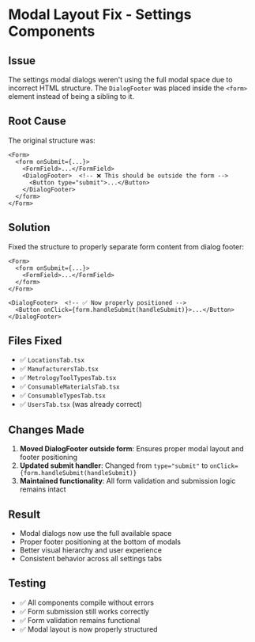 # Modal Layout Fix - Settings Components

## Issue
The settings modal dialogs weren't using the full modal space due to incorrect HTML structure. The `DialogFooter` was placed inside the `<form>` element instead of being a sibling to it.

## Root Cause
The original structure was:
```tsx
<Form>
  <form onSubmit={...}>
    <FormField>...</FormField>
    <DialogFooter>  <!-- ❌ This should be outside the form -->
      <Button type="submit">...</Button>
    </DialogFooter>
  </form>
</Form>
```

## Solution
Fixed the structure to properly separate form content from dialog footer:
```tsx
<Form>
  <form onSubmit={...}>
    <FormField>...</FormField>
  </form>
</Form>

<DialogFooter>  <!-- ✅ Now properly positioned -->
  <Button onClick={form.handleSubmit(handleSubmit)}>...</Button>
</DialogFooter>
```

## Files Fixed
- ✅ `LocationsTab.tsx`
- ✅ `ManufacturersTab.tsx`
- ✅ `MetrologyToolTypesTab.tsx`
- ✅ `ConsumableMaterialsTab.tsx`
- ✅ `ConsumableTypesTab.tsx`
- ✅ `UsersTab.tsx` (was already correct)

## Changes Made
1. **Moved DialogFooter outside form**: Ensures proper modal layout and footer positioning
2. **Updated submit handler**: Changed from `type="submit"` to `onClick={form.handleSubmit(handleSubmit)}`
3. **Maintained functionality**: All form validation and submission logic remains intact

## Result
- Modal dialogs now use the full available space
- Proper footer positioning at the bottom of modals
- Better visual hierarchy and user experience
- Consistent behavior across all settings tabs

## Testing
- ✅ All components compile without errors
- ✅ Form submission still works correctly
- ✅ Form validation remains functional
- ✅ Modal layout is now properly structured

